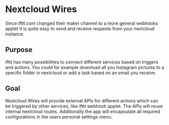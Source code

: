 # Nextcloud Wires
Since ifttt.com changed their maker channel to a more general webhooks applet it is quite easy to send and receive requests from your nextcloud instance.

## Purpose
ifttt has many possibilities to connect different services based on triggers and actions. You could for example download all you Instagram pictures to a specific folder in nextcloud or add a task based on an email you receive.

## Goal
Nextcloud Wires will provide external APIs for different actions which can be triggered by other services, like ifttt webhook applet. The APIs will reuse internal nextcloud routes. Additionally the app will encapsulate all required configurations in the users personal settings menu.
